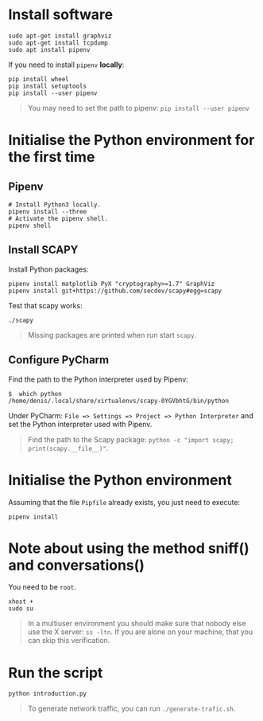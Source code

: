 # Install software

    sudo apt-get install graphviz
    sudo apt-get install tcpdump
    sudo apt install pipenv

If you need to install `pipenv` **locally**:

    pip install wheel
    pip install setuptools
    pip install --user pipenv

> You may need to set the path to pipenv: `pip install --user pipenv`

# Initialise the Python environment for the first time

## Pipenv

    # Install Python3 locally.
    pipenv install --three
    # Activate the pipenv shell.
    pipenv shell

## Install SCAPY

Install Python packages:

    pipenv install matplotlib PyX "cryptography>=1.7" GraphViz
    pipenv install git+https://github.com/secdev/scapy#egg=scapy

Test that scapy works:

    ./scapy

> Missing packages are printed when run start `scapy`.

## Configure PyCharm

Find the path to the Python interpreter used by Pipenv:

    $  which python
    /home/denis/.local/share/virtualenvs/scapy-0YGVbhtG/bin/python

Under PyCharm: `File => Settings => Project => Python Interpreter` and set the
Python interpreter used with Pipenv.

> Find the path to the Scapy package: `python -c "import scapy; print(scapy.__file__)"`.

# Initialise the Python environment

Assuming that the file `Pipfile` already exists, you just need to execute:

    pipenv install

# Note about using the method sniff() and conversations()

You need to be `root`.

    xhost +
    sudo su

> In a multiuser environment you should make sure that nobody else use the X server: `ss -ltn`.
> If you are alone on your machine, that you can skip this verification.

# Run the script

    python introduction.py

> To generate network traffic, you can run `./generate-trafic.sh`.

 

 
 